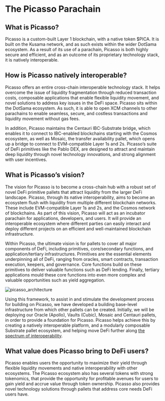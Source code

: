 # The Picasso Parachain 

## What is Picasso?

Picasso is a custom-built Layer 1 blockchain, with a native token $PICA. It is built on the Kusama network, and as such exists within the wider DotSama ecosystem. As a result of its use of a parachain, Picasso is both highly secure and efficient, and as an outcome of its proprietary technology stack, it is natively interoperable.


## How is Picasso natively interoperable?

Picasso offers an entire cross-chain interoperable technology stack. It helps overcome the issue of liquidity fragmentation through reduced transaction costs, composable applications that enable flexible liquidity movement, and novel solutions to address key issues in the DeFi space. Picasso sits within the DotSama ecosystem. As such, it is able to open XCM channels to other parachains to enable seamless, secure, and costless transactions and liquidity movement without gas fees. 

In addition, Picasso maintains the Centauri IBC-Substrate bridge, which enables it to connect to IBC-enabled blockchains starting with the Cosmos ecosystem, as well as Mosaic, the transfer availability pallet, which opens up a bridge to connect to EVM-compatible Layer 1s and 2s. Picasso’s suite of DeFi primitives like the Pablo DEX, are designed to attract and maintain deep liquidity through novel technology innovations, and strong alignment with user incentives.


## What is Picasso’s vision?

The vision for Picasso is to become a cross-chain hub with a robust set of novel DeFi primitive pallets that attract liquidity from the larger DeFi landscape. Picasso, through its native interoperability, aims to become an ecosystem flush with liquidity from multiple different blockchain networks. These include EVM-compatible Layer 1s and 2s, and the Cosmos network of blockchains. As part of this vision, Picasso will act as an incubator parachain for applications, developers, and users. It will provide an interoperable ecosystem where different parties can easily interact and deploy different projects on an efficient and well-maintained blockchain infrastructure.

Within Picasso, the ultimate vision is for pallets to cover all major components of DeFi, including primitives, core/secondary functions, and application/tertiary infrastructures. Primitives are the essential elements underpinning all of DeFi, ranging from oracles, smart contracts, transaction execution, keepers, and governance. Core functions build on these primitives to deliver valuable functions such as DeFi lending. Finally, tertiary applications mould these core functions into even more complex and valuable opportunities such as yield aggregation. 


![picasso_architecture](./picasso-architecture.png)


Using this framework, to assist in and stimulate the development process for building on Picasso, we have developed a building base-level infrastructure from which other pallets can be created. Initially, we will be deploying our Oracle (Apollo), Vaults (Cubic), Mosaic and Centauri pallets, in order to provide a foundation for Picasso. Picasso helps achieve this by creating a natively interoperable platform, and a modularly composable Substrate pallet ecosystem, and helping move DeFi further along [the spectrum of interoperability](https://medium.com/composable-finance/the-philosophy-of-the-cross-chain-ecosystem-a-continuum-of-interoperability-33ed81350190).


## What value does Picasso bring to DeFi users?

Picasso enables users the opportunity to maximize their yield through flexible liquidity movements and native interoperability with other ecosystems. The Picasso ecosystem also has several tokens with strong tokenomics, that provide the opportunity for profitable avenues for users to gain yield and accrue value through token ownership. Picasso also provides novel technology solutions through pallets that address core needs DeFi users have. 
